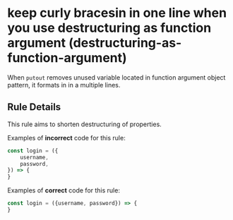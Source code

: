 # keep curly bracesin in one line when you use destructuring as function argument (destructuring-as-function-argument)

When `putout` removes unused variable located in function argument object pattern, it formats in in a multiple lines.

## Rule Details

This rule aims to shorten destructuring of properties.

Examples of **incorrect** code for this rule:

```js
const login = ({
    username,
    password,
}) => {
}
```

Examples of **correct** code for this rule:

```js
const login = ({username, password}) => {
}
```

